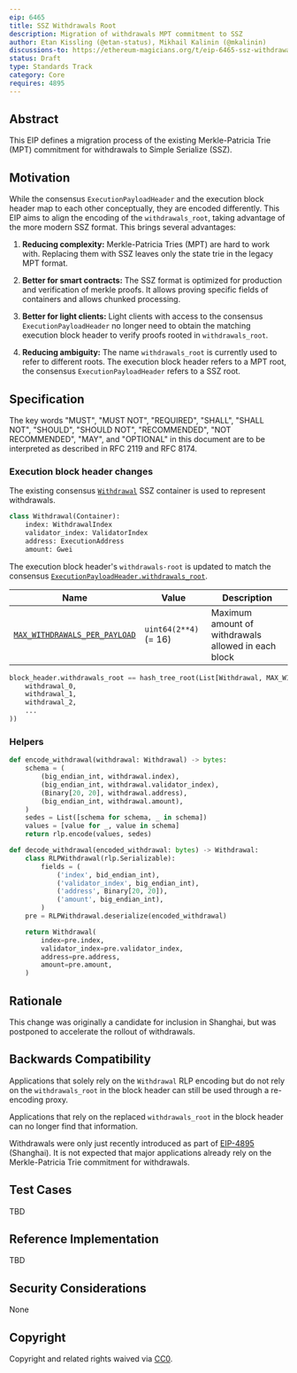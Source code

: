 ```yaml
---
eip: 6465
title: SSZ Withdrawals Root
description: Migration of withdrawals MPT commitment to SSZ
author: Etan Kissling (@etan-status), Mikhail Kalinin (@mkalinin)
discussions-to: https://ethereum-magicians.org/t/eip-6465-ssz-withdrawals-root/12883
status: Draft
type: Standards Track
category: Core
requires: 4895
---
```


## Abstract

This EIP defines a migration process of the existing Merkle-Patricia Trie (MPT) commitment for withdrawals to Simple Serialize (SSZ).

## Motivation

While the consensus `ExecutionPayloadHeader` and the execution block header map to each other conceptually, they are encoded differently. This EIP aims to align the encoding of the `withdrawals_root`, taking advantage of the more modern SSZ format. This brings several advantages:

1. **Reducing complexity:** Merkle-Patricia Tries (MPT) are hard to work with. Replacing them with SSZ leaves only the state trie in the legacy MPT format.

2. **Better for smart contracts:** The SSZ format is optimized for production and verification of merkle proofs. It allows proving specific fields of containers and allows chunked processing.

3. **Better for light clients:** Light clients with access to the consensus `ExecutionPayloadHeader` no longer need to obtain the matching execution block header to verify proofs rooted in `withdrawals_root`.

4. **Reducing ambiguity:** The name `withdrawals_root` is currently used to refer to different roots. The execution block header refers to a MPT root, the consensus `ExecutionPayloadHeader` refers to a SSZ root.

## Specification

The key words "MUST", "MUST NOT", "REQUIRED", "SHALL", "SHALL NOT", "SHOULD", "SHOULD NOT", "RECOMMENDED", "NOT RECOMMENDED", "MAY", and "OPTIONAL" in this document are to be interpreted as described in RFC 2119 and RFC 8174.

### Execution block header changes

The existing consensus [`Withdrawal`](https://github.com/ethereum/consensus-specs/blob/67c2f9ee9eb562f7cc02b2ff90d92c56137944e1/specs/capella/beacon-chain.md#withdrawal) SSZ container is used to represent withdrawals.

```python
class Withdrawal(Container):
    index: WithdrawalIndex
    validator_index: ValidatorIndex
    address: ExecutionAddress
    amount: Gwei
```

The execution block header's `withdrawals-root` is updated to match the consensus [`ExecutionPayloadHeader.withdrawals_root`](https://github.com/ethereum/consensus-specs/blob/67c2f9ee9eb562f7cc02b2ff90d92c56137944e1/specs/capella/beacon-chain.md#executionpayloadheader).

| Name | Value | Description |
| - | - | - |
| [`MAX_WITHDRAWALS_PER_PAYLOAD`](https://github.com/ethereum/consensus-specs/blob/67c2f9ee9eb562f7cc02b2ff90d92c56137944e1/specs/capella/beacon-chain.md#execution) | `uint64(2**4)` (= 16) | Maximum amount of withdrawals allowed in each block |

```python
block_header.withdrawals_root == hash_tree_root(List[Withdrawal, MAX_WITHDRAWALS_PER_PAYLOAD](
    withdrawal_0,
    withdrawal_1,
    withdrawal_2,
    ...
))
```

### Helpers

```python
def encode_withdrawal(withdrawal: Withdrawal) -> bytes:
    schema = (
        (big_endian_int, withdrawal.index),
        (big_endian_int, withdrawal.validator_index),
        (Binary[20, 20], withdrawal.address),
        (big_endian_int, withdrawal.amount),
    )
    sedes = List([schema for schema, _ in schema])
    values = [value for _, value in schema]
    return rlp.encode(values, sedes)
```

```python
def decode_withdrawal(encoded_withdrawal: bytes) -> Withdrawal:
    class RLPWithdrawal(rlp.Serializable):
        fields = (
            ('index', bid_endian_int),
            ('validator_index', big_endian_int),
            ('address', Binary[20, 20]),
            ('amount', big_endian_int),
        )
    pre = RLPWithdrawal.deserialize(encoded_withdrawal)

    return Withdrawal(
        index=pre.index,
        validator_index=pre.validator_index,
        address=pre.address,
        amount=pre.amount,
    )
```

## Rationale

This change was originally a candidate for inclusion in Shanghai, but was postponed to accelerate the rollout of withdrawals.

## Backwards Compatibility

Applications that solely rely on the `Withdrawal` RLP encoding but do not rely on the `withdrawals_root` in the block header can still be used through a re-encoding proxy.

Applications that rely on the replaced `withdrawals_root` in the block header can no longer find that information.

Withdrawals were only just recently introduced as part of [EIP-4895](./eip-4895.md) (Shanghai). It is not expected that major applications already rely on the Merkle-Patricia Trie commitment for withdrawals.

## Test Cases

TBD

## Reference Implementation

TBD

## Security Considerations

None

## Copyright

Copyright and related rights waived via [CC0](../LICENSE.md).
